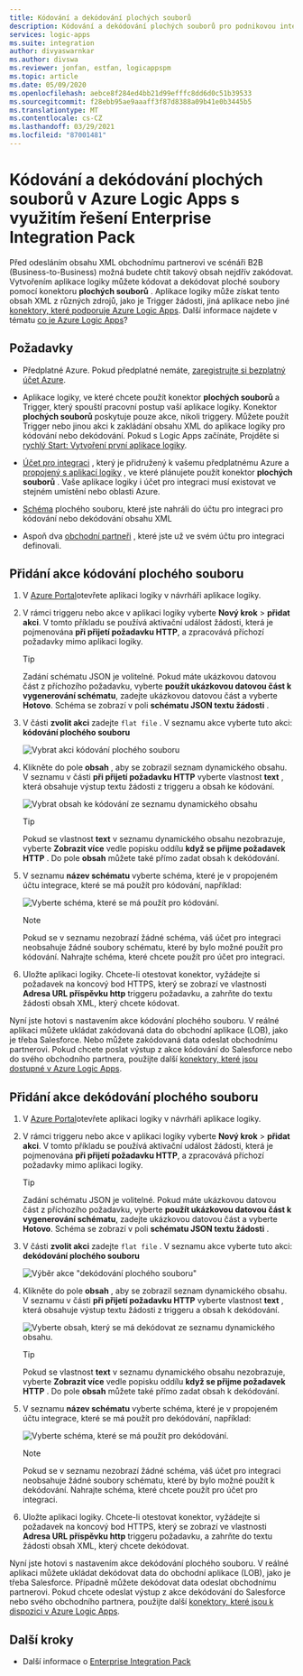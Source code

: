 ```yaml
---
title: Kódování a dekódování plochých souborů
description: Kódování a dekódování plochých souborů pro podnikovou integraci v Azure Logic Apps pomocí Enterprise Integration Pack
services: logic-apps
ms.suite: integration
author: divyaswarnkar
ms.author: divswa
ms.reviewer: jonfan, estfan, logicappspm
ms.topic: article
ms.date: 05/09/2020
ms.openlocfilehash: aebce8f284ed4bb21d99efffc8dd6d0c51b39533
ms.sourcegitcommit: f28ebb95ae9aaaff3f87d8388a09b41e0b3445b5
ms.translationtype: MT
ms.contentlocale: cs-CZ
ms.lasthandoff: 03/29/2021
ms.locfileid: "87001481"
---
```

# <a name="encode-and-decode-flat-files-in-azure-logic-apps-by-using-the-enterprise-integration-pack"></a>Kódování a dekódování plochých souborů v Azure Logic Apps s využitím řešení Enterprise Integration Pack

Před odesláním obsahu XML obchodnímu partnerovi ve scénáři B2B (Business-to-Business) možná budete chtít takový obsah nejdřív zakódovat. Vytvořením aplikace logiky můžete kódovat a dekódovat ploché soubory pomocí konektoru **plochých souborů** . Aplikace logiky může získat tento obsah XML z různých zdrojů, jako je Trigger žádosti, jiná aplikace nebo jiné [konektory, které podporuje Azure Logic Apps](../connectors/apis-list.md). Další informace najdete v tématu [co je Azure Logic Apps](logic-apps-overview.md)?

## <a name="prerequisites"></a>Požadavky

* Předplatné Azure. Pokud předplatné nemáte, [zaregistrujte si bezplatný účet Azure](https://azure.microsoft.com/free/).

* Aplikace logiky, ve které chcete použít konektor **plochých souborů** a Trigger, který spouští pracovní postup vaší aplikace logiky. Konektor **plochých souborů** poskytuje pouze akce, nikoli triggery. Můžete použít Trigger nebo jinou akci k zakládání obsahu XML do aplikace logiky pro kódování nebo dekódování. Pokud s Logic Apps začínáte, Projděte si [rychlý Start: Vytvoření první aplikace logiky](../logic-apps/quickstart-create-first-logic-app-workflow.md).

* [Účet pro integraci](../logic-apps/logic-apps-enterprise-integration-create-integration-account.md) , který je přidružený k vašemu předplatnému Azure a [propojený s aplikací logiky](./logic-apps-enterprise-integration-create-integration-account.md#link-account) , ve které plánujete použít konektor **plochých souborů** . Vaše aplikace logiky i účet pro integraci musí existovat ve stejném umístění nebo oblasti Azure.

* [Schéma](logic-apps-enterprise-integration-schemas.md) plochého souboru, které jste nahráli do účtu pro integraci pro kódování nebo dekódování obsahu XML

* Aspoň dva [obchodní partneři](logic-apps-enterprise-integration-partners.md) , které jste už ve svém účtu pro integraci definovali.

## <a name="add-flat-file-encode-action"></a>Přidání akce kódování plochého souboru

1. V [Azure Portal](https://portal.azure.com)otevřete aplikaci logiky v návrháři aplikace logiky.

1. V rámci triggeru nebo akce v aplikaci logiky vyberte **Nový krok**  >  **přidat akci**. V tomto příkladu se používá aktivační událost žádosti, která je pojmenována **při přijetí požadavku HTTP**, a zpracovává příchozí požadavky mimo aplikaci logiky.

   > [!TIP]
   > Zadání schématu JSON je volitelné. Pokud máte ukázkovou datovou část z příchozího požadavku, vyberte **použít ukázkovou datovou část k vygenerování schématu**, zadejte ukázkovou datovou část a vyberte **Hotovo**. Schéma se zobrazí v poli **schématu JSON textu žádosti** .

1. V části **zvolit akci** zadejte `flat file` . V seznamu akce vyberte tuto akci: **kódování plochého souboru**

   ![Vybrat akci kódování plochého souboru](./media/logic-apps-enterprise-integration-flatfile/select-flat-file-encoding.png)

1. Klikněte do pole **obsah** , aby se zobrazil seznam dynamického obsahu. V seznamu v části **při přijetí požadavku HTTP** vyberte vlastnost **text** , která obsahuje výstup textu žádosti z triggeru a obsah ke kódování.

   ![Vybrat obsah ke kódování ze seznamu dynamického obsahu](./media/logic-apps-enterprise-integration-flatfile/select-content-to-encode.png)

   > [!TIP]
   > Pokud se vlastnost **text** v seznamu dynamického obsahu nezobrazuje, vyberte **Zobrazit více** vedle popisku oddílu **když se přijme požadavek HTTP** .
   > Do pole **obsah** můžete také přímo zadat obsah k dekódování.

1. V seznamu **název schématu** vyberte schéma, které je v propojeném účtu integrace, které se má použít pro kódování, například:

   ![Vyberte schéma, které se má použít pro kódování.](./media/logic-apps-enterprise-integration-flatfile/select-schema-for-encoding.png)

   > [!NOTE]
   > Pokud se v seznamu nezobrazí žádné schéma, váš účet pro integraci neobsahuje žádné soubory schématu, které by bylo možné použít pro kódování. Nahrajte schéma, které chcete použít pro účet pro integraci.

1. Uložte aplikaci logiky. Chcete-li otestovat konektor, vyžádejte si požadavek na koncový bod HTTPS, který se zobrazí ve vlastnosti **Adresa URL příspěvku http** triggeru požadavku, a zahrňte do textu žádosti obsah XML, který chcete kódovat.

Nyní jste hotovi s nastavením akce kódování plochého souboru. V reálné aplikaci můžete ukládat zakódovaná data do obchodní aplikace (LOB), jako je třeba Salesforce. Nebo můžete zakódovaná data odeslat obchodnímu partnerovi. Pokud chcete poslat výstup z akce kódování do Salesforce nebo do svého obchodního partnera, použijte další [konektory, které jsou dostupné v Azure Logic Apps](../connectors/apis-list.md).

## <a name="add-flat-file-decode-action"></a>Přidání akce dekódování plochého souboru

1. V [Azure Portal](https://portal.azure.com)otevřete aplikaci logiky v návrháři aplikace logiky.

1. V rámci triggeru nebo akce v aplikaci logiky vyberte **Nový krok**  >  **přidat akci**. V tomto příkladu se používá aktivační událost žádosti, která je pojmenována **při přijetí požadavku HTTP**, a zpracovává příchozí požadavky mimo aplikaci logiky.

   > [!TIP]
   > Zadání schématu JSON je volitelné. Pokud máte ukázkovou datovou část z příchozího požadavku, vyberte **použít ukázkovou datovou část k vygenerování schématu**, zadejte ukázkovou datovou část a vyberte **Hotovo**. Schéma se zobrazí v poli **schématu JSON textu žádosti** .

1. V části **zvolit akci** zadejte `flat file` . V seznamu akce vyberte tuto akci: **dekódování plochého souboru**

   ![Výběr akce "dekódování plochého souboru"](./media/logic-apps-enterprise-integration-flatfile/select-flat-file-decoding.png)

1. Klikněte do pole **obsah** , aby se zobrazil seznam dynamického obsahu. V seznamu v části **při přijetí požadavku HTTP** vyberte vlastnost **text** , která obsahuje výstup textu žádosti z triggeru a obsah k dekódování.

   ![Vyberte obsah, který se má dekódovat ze seznamu dynamického obsahu.](./media/logic-apps-enterprise-integration-flatfile/select-content-to-decode.png)

   > [!TIP]
   > Pokud se vlastnost **text** v seznamu dynamického obsahu nezobrazuje, vyberte **Zobrazit více** vedle popisku oddílu **když se přijme požadavek HTTP** . Do pole **obsah** můžete také přímo zadat obsah k dekódování.

1. V seznamu **název schématu** vyberte schéma, které je v propojeném účtu integrace, které se má použít pro dekódování, například:

   ![Vyberte schéma, které se má použít pro dekódování.](./media/logic-apps-enterprise-integration-flatfile/select-schema-for-decoding.png)

   > [!NOTE]
   > Pokud se v seznamu nezobrazí žádné schéma, váš účet pro integraci neobsahuje žádné soubory schématu, které by bylo možné použít k dekódování. Nahrajte schéma, které chcete použít pro účet pro integraci.

1. Uložte aplikaci logiky. Chcete-li otestovat konektor, vyžádejte si požadavek na koncový bod HTTPS, který se zobrazí ve vlastnosti **Adresa URL příspěvku http** triggeru požadavku, a zahrňte do textu žádosti obsah XML, který chcete dekódovat.

Nyní jste hotovi s nastavením akce dekódování plochého souboru. V reálné aplikaci můžete ukládat dekódovat data do obchodní aplikace (LOB), jako je třeba Salesforce. Případně můžete dekódovat data odeslat obchodnímu partnerovi. Pokud chcete odeslat výstup z akce dekódování do Salesforce nebo svého obchodního partnera, použijte další [konektory, které jsou k dispozici v Azure Logic Apps](../connectors/apis-list.md).

## <a name="next-steps"></a>Další kroky

* Další informace o [Enterprise Integration Pack](logic-apps-enterprise-integration-overview.md)
